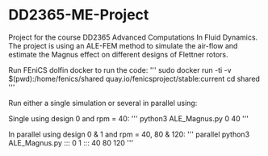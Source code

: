# DD2365-ME-Project
Project for the course DD2365 Advanced Computations In Fluid Dynamics. The project is using an ALE-FEM method to simulate the air-flow and estimate the Magnus effect on different designs of Flettner rotors.


Run FEniCS dolfin docker to run the code:
'''
sudo docker run -ti -v $(pwd):/home/fenics/shared quay.io/fenicsproject/stable:current
cd shared
'''

Run either a single simulation or several in parallel using:

Single using design 0 and rpm = 40:
'''
python3 ALE_Magnus.py 0 40
'''

In parallel using design 0 & 1 and rpm = 40, 80 & 120:
'''
parallel python3 ALE_Magnus.py ::: 0 1 ::: 40 80 120
'''

